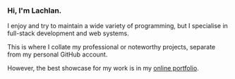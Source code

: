### Hi, I'm Lachlan.

I enjoy and try to maintain a wide variety of programming, but I specialise in full-stack development and web systems.

This is where I collate my professional or noteworthy projects, separate from my personal GitHub account.

However, the best showcase for my work is in my [online portfolio](https://portfolio.lach.zip).
